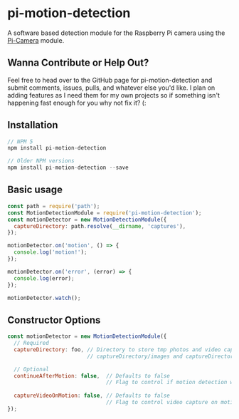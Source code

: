 # pi-motion-detection
A software based detection module for the Raspberry Pi camera using the [Pi-Camera](https://www.npmjs.com/package/pi-camera) module.

## Wanna Contribute or Help Out?
Feel free to head over to the GitHub page for pi-motion-detection and submit comments, issues, pulls, and whatever else you'd like. I plan on adding features as I need them for my own projects so if something isn't happening fast enough for you why not fix it? (:

## Installation
```javascript
// NPM 5
npm install pi-motion-detection

// Older NPM versions
npm install pi-motion-detection --save
```

## Basic usage
```javascript
const path = require('path');
const MotionDetectionModule = require('pi-motion-detection');
const motionDetector = new MotionDetectionModule({
  captureDirectory: path.resolve(__dirname, 'captures'),
});

motionDetector.on('motion', () => {
  console.log('motion!');
});

motionDetector.on('error', (error) => {
  console.log(error);
});

motionDetector.watch();
```

## Constructor Options
```javascript
const motionDetector = new MotionDetectionModule({
  // Required
  captureDirectory: foo, // Directory to store tmp photos and video captures. Those will be written into
                         // captureDirectory/images and captureDirectory/videos respectively

  // Optional
  continueAfterMotion: false,  // Defaults to false
                               // Flag to control if motion detection will continue after detection
  
  captureVideoOnMotion: false, // Defaults to false
                               // Flag to control video capture on motion detection
});
```